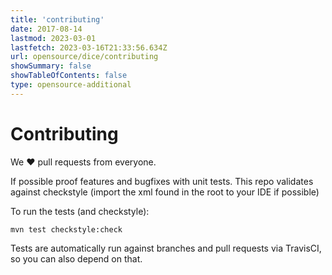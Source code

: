 ```yaml
---
title: 'contributing'
date: 2017-08-14
lastmod: 2023-03-01
lastfetch: 2023-03-16T21:33:56.634Z
url: opensource/dice/contributing
showSummary: false
showTableOfContents: false
type: opensource-additional
---
```

# Contributing

We ❤ pull requests from everyone.

If possible proof features and bugfixes with unit tests.
This repo validates against checkstyle (import the xml found in the root to your IDE if possible)

To run the tests (and checkstyle):

```shell
mvn test checkstyle:check
```

Tests are automatically run against branches and pull requests
via TravisCI, so you can also depend on that.
